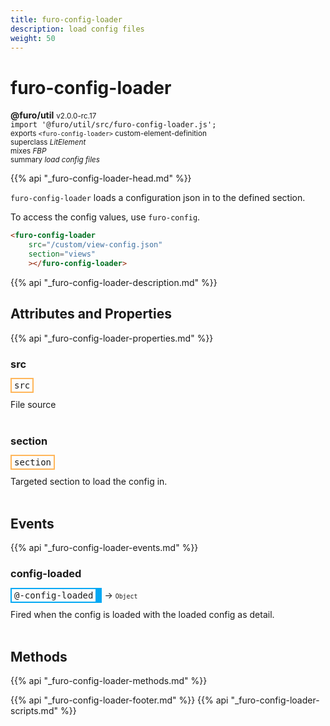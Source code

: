 ```yaml
---
title: furo-config-loader
description: load config files
weight: 50
---
```


# furo-config-loader
**@furo/util** <small>v2.0.0-rc.17</small>
<br>`import '@furo/util/src/furo-config-loader.js';`<small>
<br>exports `<furo-config-loader>` custom-element-definition
<br>superclass *LitElement*
<br> mixes *FBP*</small>
<br><small>summary *load config files*</small>

{{% api "_furo-config-loader-head.md" %}}

`furo-config-loader` loads a configuration json in to the defined section.

To access the config values, use `furo-config`.

```html
<furo-config-loader
    src="/custom/view-config.json"
    section="views"
    ></furo-config-loader>
```

{{% api "_furo-config-loader-description.md" %}}


## Attributes and Properties
{{% api "_furo-config-loader-properties.md" %}}




### **src**

<span  style="border-width:2px; border-style: solid;border-color:  rgb(255, 182, 91);font-family:monospace; padding:2px 4px;">src</span>
</small>

File source
<br><br>

### **section**

<span  style="border-width:2px; border-style: solid;border-color:  rgb(255, 182, 91);font-family:monospace; padding:2px 4px;">section</span>
</small>

Targeted section to load the config in.
<br><br>
## Events
{{% api "_furo-config-loader-events.md" %}}

### **config-loaded**
<span  style="border-width:2px 10px 2px 2px; border-style: solid;border-color:  rgb(2, 168, 244);font-family:monospace; padding:2px 4px;">@-config-loaded</span>
→ <small>`Object`</small>

Fired when the config is loaded with the loaded config as detail.
<br><br>

## Methods
{{% api "_furo-config-loader-methods.md" %}}








{{% api "_furo-config-loader-footer.md" %}}
{{% api "_furo-config-loader-scripts.md" %}}
